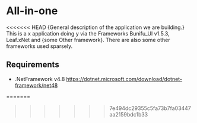 # All-in-one
<<<<<<< HEAD
{General description of the application we are building.}
This is a x application doing y via the Frameworks Bunifu_UI v1.5.3, Leaf.xNet and {some Other framework}. There are also some other frameworks used sparsely.

Requirements
---
* .NetFramework v4.8
    https://dotnet.microsoft.com/download/dotnet-framework/net48


=======
>>>>>>> 7e494dc29355c5fa73b7fa03447aa2159bdc1b33
